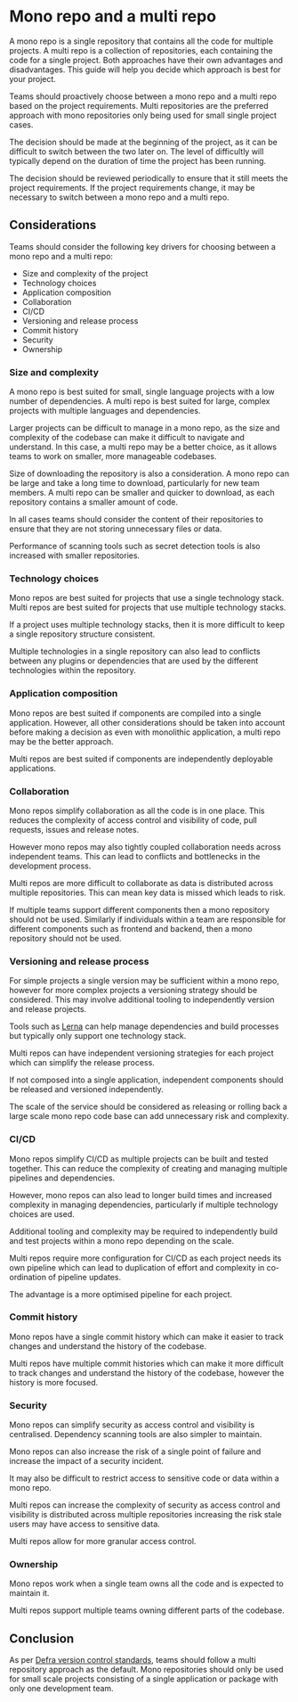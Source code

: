 # Mono repo and a multi repo

A mono repo is a single repository that contains all the code for multiple projects. A multi repo is a collection of repositories, each containing the code for a single project. Both approaches have their own advantages and disadvantages. This guide will help you decide which approach is best for your project.

Teams should proactively choose between a mono repo and a multi repo based on the project requirements. Multi repositories are the preferred approach with mono repositories only being used for small single project cases.

The decision should be made at the beginning of the project, as it can be difficult to switch between the two later on.  The level of difficultly will typically depend on the duration of time the project has been running.

The decision should be reviewed periodically to ensure that it still meets the project requirements. If the project requirements change, it may be necessary to switch between a mono repo and a multi repo.

## Considerations

Teams should consider the following key drivers for choosing between a mono repo and a multi repo:

- Size and complexity of the project
- Technology choices
- Application composition
- Collaboration
- CI/CD
- Versioning and release process
- Commit history
- Security
- Ownership

### Size and complexity

A mono repo is best suited for small, single language projects with a low number of dependencies. A multi repo is best suited for large, complex projects with multiple languages and dependencies.

Larger projects can be difficult to manage in a mono repo, as the size and complexity of the codebase can make it difficult to navigate and understand. In this case, a multi repo may be a better choice, as it allows teams to work on smaller, more manageable codebases.

Size of downloading the repository is also a consideration. A mono repo can be large and take a long time to download, particularly for new team members. A multi repo can be smaller and quicker to download, as each repository contains a smaller amount of code.

In all cases teams should consider the content of their repositories to ensure that they are not storing unnecessary files or data.

Performance of scanning tools such as secret detection tools is also increased with smaller repositories.

### Technology choices

Mono repos are best suited for projects that use a single technology stack. Multi repos are best suited for projects that use multiple technology stacks.

If a project uses multiple technology stacks, then it is more difficult to keep a single repository structure consistent.

Multiple technologies in a single repository can also lead to conflicts between any plugins or dependencies that are used by the different technologies within the repository.

### Application composition

Mono repos are best suited if components are compiled into a single application.  However, all other considerations should be taken into account before making a decision as even with monolithic application, a multi repo may be the better approach.

Multi repos are best suited if components are independently deployable applications.

### Collaboration

Mono repos simplify collaboration as all the code is in one place.  This reduces the complexity of access control and visibility of code, pull requests, issues and release notes.

However mono repos may also tightly coupled collaboration needs across independent teams.  This can lead to conflicts and bottlenecks in the development process.

Multi repos are more difficult to collaborate as data is distributed across multiple repositories.  This can mean key data is missed which leads to risk.

If multiple teams support different components then a mono repository should not be used.  Similarly if individuals within a team are responsible for different components such as frontend and backend, then a mono repository should not be used.

### Versioning and release process

For simple projects a single version may be sufficient within a mono repo, however for more complex projects a versioning strategy should be considered.  This may involve additional tooling to independently version and release projects.

Tools such as [Lerna](https://lerna.js.org/) can help manage dependencies and build processes but typically only support one technology stack.

Multi repos can have independent versioning strategies for each project which can simplify the release process.

If not composed into a single application, independent components should be released and versioned independently.

The scale of the service should be considered as releasing or rolling back a large scale mono repo code base can add unnecessary risk and complexity.

### CI/CD

Mono repos simplify CI/CD as multiple projects can be built and tested together. This can reduce the complexity of creating and managing multiple pipelines and dependencies.

However, mono repos can also lead to longer build times and increased complexity in managing dependencies, particularly if multiple technology choices are used.

Additional tooling and complexity may be required to independently build and test projects within a mono repo depending on the scale.

Multi repos require more configuration for CI/CD as each project needs its own pipeline which can lead to duplication of effort and complexity in co-ordination of pipeline updates.

The advantage is a more optimised pipeline for each project.

### Commit history

Mono repos have a single commit history which can make it easier to track changes and understand the history of the codebase.

Multi repos have multiple commit histories which can make it more difficult to track changes and understand the history of the codebase, however the history is more focused.


### Security

Mono repos can simplify security as access control and visibility is centralised.  Dependency scanning tools are also simpler to maintain.

Mono repos can also increase the risk of a single point of failure and increase the impact of a security incident.

It may also be difficult to restrict access to sensitive code or data within a mono repo.

Multi repos can increase the complexity of security as access control and visibility is distributed across multiple repositories increasing the risk stale users may have access to sensitive data.

Multi repos allow for more granular access control.

### Ownership

Mono repos work when a single team owns all the code and is expected to maintain it.

Multi repos support multiple teams owning different parts of the codebase.

## Conclusion

As per [Defra version control standards](../standards/version_control_standards.md), teams should follow a multi repository approach as the default.  Mono repositories should only be used for small scale projects consisting of a single application or package with only one development team.
